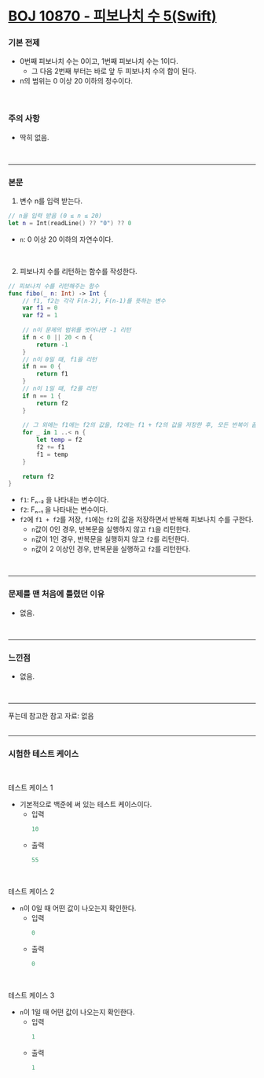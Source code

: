 # [BOJ 10870 - 피보나치 수 5(Swift)](https://www.acmicpc.net/problem/10870)

### 기본 전제<br/>
 - 0번째 피보나치 수는 0이고, 1번째 피보나치 수는 1이다.<br/>
    - 그 다음 2번째 부터는 바로 앞 두 피보나치 수의 합이 된다.<br/>
 - n의 범위는 0 이상 20 이하의 정수이다.<br/>
<br/>

### 주의 사항<br/>
 - 딱히 없음.<br/>
<br/>

---
### 본문<br/>

1. 변수 n를 입력 받는다.<br/>
```Swift
// n을 입력 받음 (0 ≤ n ≤ 20)
let n = Int(readLine() ?? "0") ?? 0
```
 - `n`: 0 이상 20 이하의 자연수이다.<br/>
 <br/>

2. 피보나치 수를 리턴하는 함수를 작성한다.<br/>
```Swift
// 피보나치 수를 리턴해주는 함수
func fibo(_ n: Int) -> Int {
    // f1, f2는 각각 F(n-2), F(n-1)를 뜻하는 변수
    var f1 = 0
    var f2 = 1
    
    // n이 문제의 범위를 벗어나면 -1 리턴
    if n < 0 || 20 < n {
        return -1
    }
    // n이 0일 때, f1을 리턴
    if n == 0 {
        return f1
    }
    // n이 1일 때, f2를 리턴
    if n == 1 {
        return f2
    }
    
    // 그 외에는 f1에는 f2의 값을, f2에는 f1 + f2의 값을 저장한 후, 모든 반복이 끝났을 때 f2를 리턴
    for _ in 1 ..< n {
        let temp = f2
        f2 += f1
        f1 = temp
    }
    
    return f2
}
```
 - `f1`: Fₙ₋₂ 을 나타내는 변수이다.<br/>
 - `f2`: Fₙ₋₁ 을 나타내는 변수이다.<br/>
 - `f2`에 `f1 + f2`를 저장, `f1`에는 `f2`의 값을 저장하면서 반복해 피보나치 수를 구한다.<br/>
    - `n`값이 0인 경우, 반복문을 실행하지 않고 `f1`을 리턴한다.<br/>
    - `n`값이 1인 경우, 반복문을 실행하지 않고 `f2`를 리턴한다.<br/>
    - `n`값이 2 이상인 경우, 반복문을 실행하고 `f2`를 리턴한다.<br/>
<br/>

---
### 문제를 맨 처음에 틀렸던 이유<br/>
- 없음.<br/>
<br/>

---
### 느낀점<br/>
- 없음.<br/>
<br/>

--- 
푸는데 참고한 참고 자료: 없음<br/>
<br/>

---
### 시험한 테스트 케이스
<br/>

테스트 케이스 1<br/>
- 기본적으로 백준에 써 있는 테스트 케이스이다.<br/>
    - 입력
        ```Swift
        10
        ```
    - 출력
        ```Swift
        55
        ```
<br/>

테스트 케이스 2<br/>
- `n`이 0일 때 어떤 값이 나오는지 확인한다.<br/>
    - 입력
        ```Swift
        0
        ```
    - 출력
        ```Swift
        0
        ```
<br/>

테스트 케이스 3<br/>
- `n`이 1일 때 어떤 값이 나오는지 확인한다.<br/>
    - 입력
        ```Swift
        1
        ```
    - 출력
        ```Swift
        1
        ```
<br/>
